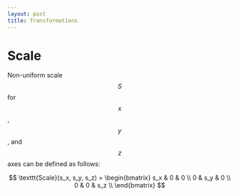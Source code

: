 ```yaml
---
layout: post
title: Transformations
---
```


# Scale

Non-uniform scale $$S$$ for $$x$$, $$y$$, and $$z$$ axes can be defined as follows:

$$
\texttt{Scale}(s_x, s_y, s_z) = \begin{bmatrix} 
s_x & 0   & 0   \\ 
0   & s_y & 0   \\
0   & 0   & s_z \\
\end{bmatrix}
$$